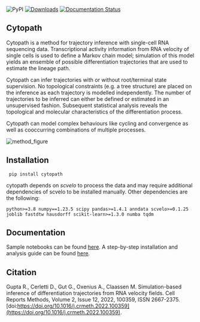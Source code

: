 ![PyPI](https://img.shields.io/pypi/v/cytopath?color=informational) [![Downloads](https://static.pepy.tech/badge/cytopath)](https://pepy.tech/project/cytopath) [![Documentation Status](https://readthedocs.org/projects/cytopath/badge/?version=latest)](https://cytopath.readthedocs.io/en/latest/?badge=latest)

## Cytopath
Cytopath is a method for trajectory inference with single-cell RNA sequencing data. Transcriptional activity information from RNA velocity of single cells is used to define a Markov chain model; simulation of this model yields an ensemble of possible differentiation trajectories that are used to estimate the lineage path.

Cytopath can infer trajectories with or without root/terminal state supervision. No topological constraints (e.g. a tree structure) are placed on the inference as each trajectory is modelled independently. The number of trajectories to be inferred can either be defined or estimated in an unsupervised fashion. Subsequent statistical analysis reveals the topological and molecular characteristics of the differentiation process. 

Cytopath can model complex behaviours like cycling and convergence as well as cooccurring combinations of multiple processes.

![method_figure](https://user-images.githubusercontent.com/25486108/166925895-25fde8d1-c25f-4927-93ad-0331871ef319.png)

## Installation
``` pip install cytopath```

cytopath depends on *scvelo* to process the data and may require additional dependencies of scvelo to be installed manually. Other dependencies are the following:
```
python>=3.8 numpy==1.23.5 scipy pandas>=1.4.1 anndata scvelo>=0.1.25 joblib fastdtw hausdorff scikit-learn>=1.3.0 numba tqdm
```
## Documentation
Sample notebooks can be found [here](https://github.com/aron0093/cytopath-notebooks). A step-by-step installation and analysis guide can be found [here](https://cytopath.readthedocs.io/en/latest/).

## Citation

Gupta R., Cerletti D., Gut G., Oxenius A., Claassen M. Simulation-based inference of differentiation trajectories from RNA velocity fields. Cell Reports Methods,
Volume 2, Issue 12, 2022, 100359, ISSN 2667-2375. [doi:https://doi.org/10.1016/j.crmeth.2022.100359](https://doi.org/10.1016/j.crmeth.2022.100359).





